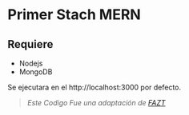 # Primer Stach MERN

## Requiere
* Nodejs
* MongoDB


Se ejecutara en el http://localhost:3000 por defecto.

>*Este Codigo Fue una adaptación de* *[FAZT][1]*

[1]: https://www.youtube.com/channel/UCX9NJ471o7Wie1DQe94RVIg